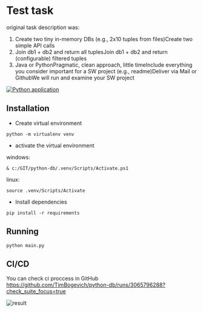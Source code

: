 # Test task 

original task description was:
1. Create two tiny in-memory DBs (e.g., 2x10 tuples from files)Create two simple API calls
2. Join db1 + db2 and return all tuplesJoin db1 + db2 and return (configurable) filtered tuples
3. Java or PythonPragmatic, clean approach, little timeInclude everything you consider important for a SW project (e.g., readme)Deliver via Mail or GithubWe will run and examine your SW project


[![Python application](https://github.com/TimBogevich/python-db/actions/workflows/python-app.yml/badge.svg)](https://github.com/TimBogevich/python-db/actions/workflows/python-app.yml)



## Installation
* Create virtual environment
```
python -m virtualenv venv
```
* activate the virtual environment

windows:
```
& c:/GIT/python-db/.venv/Scripts/Activate.ps1
```
linux:
```
source .venv/Scripts/Activate
```

* Install dependencies
```
pip install -r requirements
```


## Running

```
python main.py
```

## CI/CD

You can check ci proccess in GitHub
https://github.com/TimBogevich/python-db/runs/3065796288?check_suite_focus=true


![result](https://snipboard.io/j4peSQ.jpg "result")
